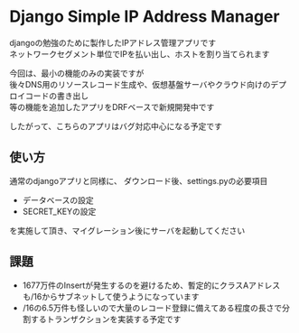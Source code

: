 # Django Simple IP Address Manager

djangoの勉強のために製作したIPアドレス管理アプリです  
ネットワークセグメント単位でIPを払い出し、ホストを割り当てられます

今回は、最小の機能のみの実装ですが  
後々DNS用のリソースレコード生成や、仮想基盤サーバやクラウド向けのデプロイコードの書き出し    
等の機能を追加したアプリをDRFベースで新規開発中です

したがって、こちらのアプリはバグ対応中心になる予定です  

## 使い方
通常のdjangoアプリと同様に、
ダウンロード後、settings.pyの必要項目
- データベースの設定
- SECRET_KEYの設定 
 
を実施して頂き、マイグレーション後にサーバを起動してください

## 課題
- 1677万件のInsertが発生するのを避けるため、暫定的にクラスAアドレスも/16からサブネットして使うようになっています
- /16の6.5万件も怪しいので大量のレコード登録に備えてある程度の長さで分割するトランザクションを実装する予定です
